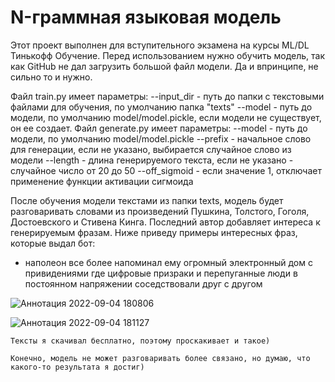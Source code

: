 # N-граммная языковая модель 
Этот проект выполнен для вступительного экзамена на курсы ML/DL Тинькофф Обучение.
Перед использованием нужно обучить модель, так как GitHub не дал загрузить большой файл модели. Да и впринципе, не сильно то и нужно.

Файл train.py имеет параметры:
  --input_dir - путь до папки с текстовыми файлами для обучения, по умолчанию папка "texts"
  --model - путь до модели, по умолчанию model/model.pickle, если модели не существует, он ее создает.
 Файл generate.py имеет параметры:
  --model - путь до модели, по умолчанию model/model.pickle
  --prefix - начальное слово для генерации, если не указано, выбирается случайное слово из модели
  --length - длина генерируемого текста, если не указано - случайное число от 20 до 50
  --off_sigmoid - если значение 1, отключает применение функции активации сигмоида
  
После обучения модели текстами из папки texts, модель будет разговаривать словами из произведений Пушкина, Толстого, Гоголя, Достоевского и Стивена Кинга. Последний автор добавляет интереса к генерируемым фразам. Ниже приведу примеры интересных фраз, которые выдал бот:
   - наполеон все более напоминал ему огромный электронный дом с привидениями где цифровые призраки и перепуганные люди в постоянном напряжении соседствовали друг с другом
   
   ![Аннотация 2022-09-04 180806](https://user-images.githubusercontent.com/44606552/188836983-37bd2071-5a60-42cd-93f8-8b1d93eb5adb.jpg)
   
   ![Аннотация 2022-09-04 181127](https://user-images.githubusercontent.com/44606552/188837083-8e3511a5-1e45-431a-9796-91e29e28ae01.jpg)
   
    Тексты я скачивал бесплатно, поэтому проскакивает и такое)
    
    Конечно, модель не может разговаривать более связано, но думаю, что какого-то результата я достиг) 
